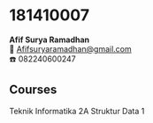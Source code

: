 # 181410007
**Afif Surya Ramadhan**\
:e-mail: Afifsuryaramadhan@gmail.com\
:phone: 082240600247

## Courses
Teknik Informatika 2A
Struktur Data 1
